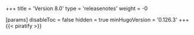 +++
title = 'Version 8.0'
type = 'releasenotes'
weight = -0

[params]
  disableToc = false
  hidden = true
  minHugoVersion = '0.126.3'
+++
{{< piratify >}}
